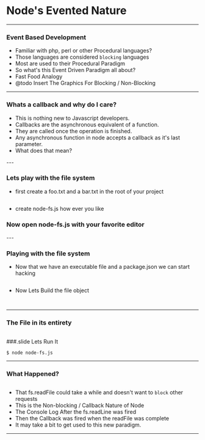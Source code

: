 # Node's Evented Nature
---

### Event Based Development
- Familiar with php, perl or other Procedural languages?
- Those languages are considered `blocking` languages
- Most are used to their Procedural Paradigm
- So what's this Event Driven Paradigm all about?
- Fast Food Analogy
- @todo Insert The Graphics For Blocking / Non-Blocking
---

### Whats a callback and why do I care?
<ul>
  <li> This is nothing new to Javascript developers.</li>
  <li> Callbacks are the asynchronous equivalent of a function.</li>
  <li> They are called once the operation is finished.</li>
  <li> Any asynchronous function in node accepts a callback as it's last parameter.</li>
  <li> What does that mean?</li>
</ul>
---

### Lets play with the file system
- first create a foo.txt and a bar.txt in the root of your project
<pre class='term slide'><code src='node/node-config.txt'></code></pre>
- create node-fs.js how ever you like
<h3 class='slide center'>Now open node-fs.js with your favorite editor</h3>
---

### Playing with the file system
- Now that we have an executable file and a package.json we can start hacking
<pre class='slide medium'><code class='code' src='node/require-fs.txt'></code></pre>
- Now Lets Build the file object
<pre class='slide medium'><code class='code' src='node/require-fs-file.txt'></code></pre>
<pre class='slide medium'><code class='code' src='node/require-fs-get.txt'></code></pre>
---

### The File in its entirety
<pre class='slide medium'><code class='code' src='node/require-fs-entire.txt'></code></pre>

###.slide Lets Run It
<pre class='term slide'><code>$ node node-fs.js</code></pre>
---

### What Happened?
<pre class='term slide'><code src='node/fs-result.txt'></code></pre>
- That fs.readFile could take a while and doesn't want to `block` other requests
- This is the Non-blocking / Callback Nature of Node
- The Console Log After the fs.readLine was fired
- Then the Callback was fired when the readFile was complete
- It may take a bit to get used to this new paradigm.
---